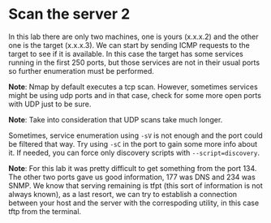 # Scan the server 2

In this lab there are only two machines, one is yours (x.x.x.2) and the other one is the target (x.x.x.3). We can start by sending ICMP requests to the target to see if it is available. In this case the target has some services running in the first 250 ports, but those services are not in their usual ports so further enumeration must be performed.

**Note**: Nmap by default executes a tcp scan. However, sometimes services might be using udp ports and in that case, check for some more open ports with UDP just to be sure.

**Note**: Take into consideration that UDP scans take much longer.

Sometimes, service enumeration using `-sV` is not enough and the port could be filtered that way. Try using `-sC` in the port to gain some more info about it. If needed, you can force only discovery scripts with `--script=discovery`.

**Note**: For this lab it was pretty difficult to get something from the port 134. The other two ports gave us good information, 177 was DNS and 234 was SNMP. We know that serving remaining is tfpt (this sort of information is not always known), as a last resort, we can try to establish a connection between your host and the server with the correspoding utility, in this case tftp from the terminal.